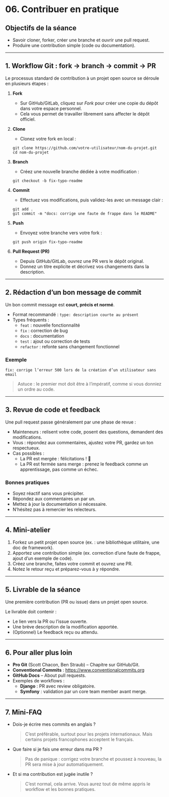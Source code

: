 # 06. Contribuer en pratique

## Objectifs de la séance

- Savoir cloner, forker, créer une branche et ouvrir une pull request.
- Produire une contribution simple (code ou documentation).

---

## 1. Workflow Git : fork → branch → commit → PR

Le processus standard de contribution à un projet open source se déroule en plusieurs étapes :

1. **Fork**
    - Sur GitHub/GitLab, cliquez sur *Fork* pour créer une copie du dépôt dans votre espace personnel.
    - Cela vous permet de travailler librement sans affecter le dépôt officiel.

2. **Clone**
    - Clonez votre fork en local :
    ```console
    git clone https://github.com/votre-utilisateur/nom-du-projet.git
    cd nom-du-projet
    ```

3. **Branch**
    - Créez une nouvelle branche dédiée à votre modification :
    ```console
    git checkout -b fix-typo-readme
    ```

4. **Commit**
    - Effectuez vos modifications, puis validez-les avec un message clair :
    ```console
    git add .
    git commit -m "docs: corrige une faute de frappe dans le README"
    ```

5. **Push**
    - Envoyez votre branche vers votre fork :
    ```console
    git push origin fix-typo-readme
    ```

6. **Pull Request (PR)**
    - Depuis GitHub/GitLab, ouvrez une PR vers le dépôt original.
    - Donnez un titre explicite et décrivez vos changements dans la description.

---

## 2. Rédaction d’un bon message de commit

Un bon commit message est **court, précis et normé**.

- Format recommandé : `type: description courte au présent`
- Types fréquents :
    - `feat` : nouvelle fonctionnalité
    - `fix` : correction de bug
    - `docs` : documentation
    - `test` : ajout ou correction de tests
    - `refactor` : refonte sans changement fonctionnel

### Exemple

```text
fix: corrige l’erreur 500 lors de la création d’un utilisateur sans email
```

> Astuce : le premier mot doit être à l’impératif, comme si vous donniez un ordre au code.

---

## 3. Revue de code et feedback

Une pull request passe généralement par une phase de revue :

- Mainteneurs : relisent votre code, posent des questions, demandent des modifications.
- Vous : répondez aux commentaires, ajustez votre PR, gardez un ton respectueux.
- Cas possibles :
    - La PR est mergée : félicitations ! 🎉
    - La PR est fermée sans merge : prenez le feedback comme un apprentissage, pas comme un échec.

### Bonnes pratiques

- Soyez réactif sans vous précipiter.
- Répondez aux commentaires un par un.
- Mettez à jour la documentation si nécessaire.
- N’hésitez pas à remercier les relecteurs.

---

## 4. Mini-atelier

1. Forkez un petit projet open source (ex. : une bibliothèque utilitaire, une doc de framework).
2. Apportez une contribution simple (ex. correction d’une faute de frappe, ajout d’un exemple de code).
3. Créez une branche, faites votre commit et ouvrez une PR.
4. Notez le retour reçu et préparez-vous à y répondre.

---

## 5. Livrable de la séance

Une première contribution (PR ou issue) dans un projet open source.

Le livrable doit contenir :

- Le lien vers la PR ou l’issue ouverte.
- Une brève description de la modification apportée.
- (Optionnel) Le feedback reçu ou attendu.

---

## 6. Pour aller plus loin

- **Pro Git** (Scott Chacon, Ben Straub) – Chapitre sur GitHub/Git.
- **Conventional Commits** : https://www.conventionalcommits.org
- **GitHub Docs** – About pull requests.
- Exemples de workflows :
    - **Django** : PR avec review obligatoire.
    - **Symfony** : validation par un core team member avant merge.

---

## 7. Mini-FAQ

- Dois-je écrire mes commits en anglais ?
  > C’est préférable, surtout pour les projets internationaux. Mais certains projets francophones acceptent le français.

- Que faire si je fais une erreur dans ma PR ?
  > Pas de panique : corrigez votre branche et poussez à nouveau, la PR sera mise à jour automatiquement.

- Et si ma contribution est jugée inutile ?
  > C’est normal, cela arrive. Vous aurez tout de même appris le workflow et les bonnes pratiques.
